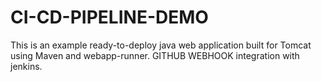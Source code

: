 # CI-CD-PIPELINE-DEMO

This is an example ready-to-deploy java web application built for Tomcat using Maven and webapp-runner.
GITHUB WEBHOOK integration with jenkins.


